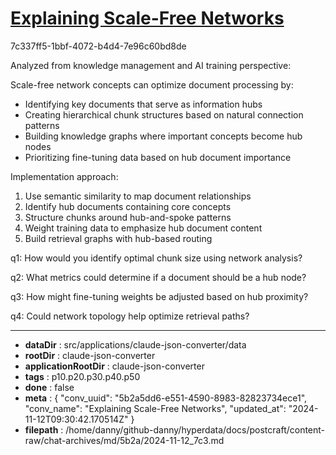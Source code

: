 # [Explaining Scale-Free Networks](https://claude.ai/chat/5b2a5dd6-e551-4590-8983-82823734ece1)

7c337ff5-1bbf-4072-b4d4-7e96c60bd8de

 Analyzed from knowledge management and AI training perspective:

Scale-free network concepts can optimize document processing by:
- Identifying key documents that serve as information hubs
- Creating hierarchical chunk structures based on natural connection patterns
- Building knowledge graphs where important concepts become hub nodes
- Prioritizing fine-tuning data based on hub document importance

Implementation approach:
1. Use semantic similarity to map document relationships
2. Identify hub documents containing core concepts
3. Structure chunks around hub-and-spoke patterns
4. Weight training data to emphasize hub document content
5. Build retrieval graphs with hub-based routing

q1: How would you identify optimal chunk size using network analysis?

q2: What metrics could determine if a document should be a hub node?

q3: How might fine-tuning weights be adjusted based on hub proximity?

q4: Could network topology help optimize retrieval paths?

---

* **dataDir** : src/applications/claude-json-converter/data
* **rootDir** : claude-json-converter
* **applicationRootDir** : claude-json-converter
* **tags** : p10.p20.p30.p40.p50
* **done** : false
* **meta** : {
  "conv_uuid": "5b2a5dd6-e551-4590-8983-82823734ece1",
  "conv_name": "Explaining Scale-Free Networks",
  "updated_at": "2024-11-12T09:30:42.170514Z"
}
* **filepath** : /home/danny/github-danny/hyperdata/docs/postcraft/content-raw/chat-archives/md/5b2a/2024-11-12_7c3.md